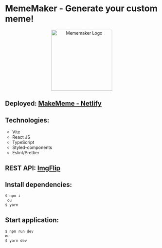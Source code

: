 # MemeMaker - Generate your custom meme!

<p align="center">
  <img src="https://user-images.githubusercontent.com/63871510/183222209-18ff315c-ec4e-4436-82d7-fbe09b311498.png" width="200" alt="Mememaker Logo" />
</p>

## Deployed: <a href="https://makememe-yucianci.netlify.app/">MakeMeme - Netlify</a>

## Technologies:

<ul> 
  <li type="circle">Vite</li>
  <li type="circle">React JS</li>
  <li type="circle">TypeScript</li>
  <li type="circle">Styled-components</li>
  <li type="circle">Eslint/Prettier</li>
</ul>

## REST API: <a href="https://api.imgflip.com">ImgFlip</a>

## Install dependencies:

```bash
$ npm i
 ou
$ yarn
```

## Start application:

```bash
$ npm run dev
ou
$ yarn dev
```
